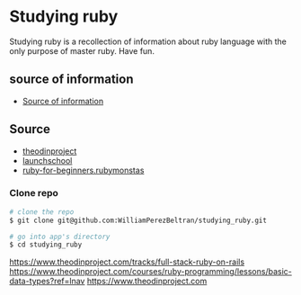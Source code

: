 

# Studying ruby 
Studying ruby is a recollection of information about ruby language with the only purpose of master ruby.
Have fun. 


## source of information 

- [Source of information](#Source)

## Source

- [theodinproject](https://www.theodinproject.com/courses/ruby-programming/lessons/basic-data-types?ref=lnav)
- [launchschool](https://launchschool.com/books/ruby/read/introduction)
- [ruby-for-beginners.rubymonstas](http://ruby-for-beginners.rubymonstas.org/)

### Clone repo

```bash
# clone the repo
$ git clone git@github.com:WilliamPerezBeltran/studying_ruby.git

# go into app's directory
$ cd studying_ruby
```

https://www.theodinproject.com/tracks/full-stack-ruby-on-rails
https://www.theodinproject.com/courses/ruby-programming/lessons/basic-data-types?ref=lnav
https://www.theodinproject.com